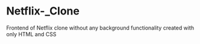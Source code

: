# Netflix-_Clone
Frontend of Netflix clone without any background functionality created with only HTML and CSS
